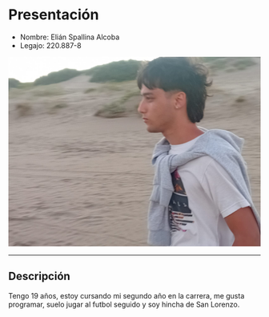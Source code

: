 # Presentación
- Nombre: Elián Spallina Alcoba
- Legajo: 220.887-8
  
![fotomia](fotopresentacion.jpeg)
___
## Descripción 
Tengo 19 años, estoy cursando mi segundo año en la carrera, me gusta programar, suelo jugar al futbol seguido y soy hincha de San Lorenzo. 
